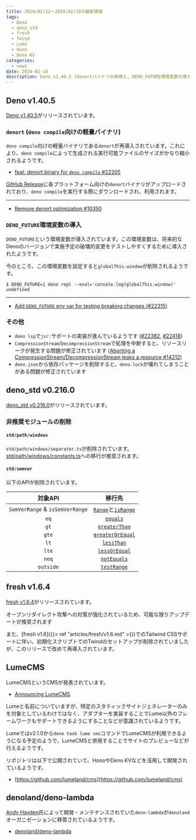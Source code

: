 ```yaml
---
title: 2024/02/12〜2024/02/18の最新情報
tags:
  - Deno
  - deno_std
  - fresh
  - Twind
  - Lume
  - Hono
  - Deno KV
categories:
  - news
date: 2024-02-18
description: Deno v1.40.5 (denortバイナリの再導入, DENO_FUTURE環境変数の導入), deno_std v0.216.0 (std/semverの非推奨APIの削除), fresh v1.6.4 (Twindのセットアップの再導入など), LumeCMS, denoland/deno-lambda
---
```


## Deno v1.40.5

[Deno v1.40.5](https://github.com/denoland/deno/releases/tag/v1.40.5)がリリースされています。

### `denort` (`deno compile`向けの軽量バイナリ)

`deno compile`向けの軽量バイナリである`denort`が再導入されています。これにより、`deno compile`によって生成される実行可能ファイルのサイズがかなり縮小されるようです。

- [feat: denort binary for `deno compile` #22205](https://github.com/denoland/deno/pull/22205)

[GitHub Release](https://github.com/denoland/deno/releases/tag/v1.40.5)に各プラットフォーム向けの`denort`バイナリがアップロードされており、`deno compile`を実行する際にダウンロードされ、利用されます。

---

- [Remove denort optimization #10350](https://github.com/denoland/deno/pull/10350)

### `DENO_FUTURE`環境変数の導入

`DENO_FUTURE`という環境変数が導入されています。この環境変数は、将来的なDenoのバージョンで実施予定の破壊的変更をテストしやすくするために導入されたようです。

今のところ、この環境変数を設定すると`globalThis.window`が削除されるようです。

```shell
$ DENO_FUTURE=1 deno repl --eval='console.log(globalThis.window)'
undefined
```

---

- [Add `DENO_FUTURE` env var for testing breaking changes (#22315)](https://github.com/denoland/deno/issues/22315)

### その他

- `deno lsp`で`jsr:`サポートの実装が進んでいるようです ([#22382](https://github.com/denoland/deno/pull/22382), [#22418](https://github.com/denoland/deno/pull/22418))
- `CompressionStream`/`DecompressionStream`で処理を中断すると、リソースリークが発生する問題が修正されています ([Aborting a CompressionStream/DecompressionStream leaks a resource #14212](https://github.com/denoland/deno/issues/14212))
- `deno.json`から依存パッケージを削除すると、`deno.lock`が壊れてしまうことがある問題が修正されています

## deno_std v0.216.0

[deno_std v0.216.0](https://github.com/denoland/deno_std/releases/tag/0.216.0)がリリースされています。

### 非推奨モジュールの削除

#### `std/path/windows`

`std/path/windows/separator.ts`が削除されています。[std/path/windows/constants.ts](https://deno.land/std@0.216.0/path/windows/constants.ts)への移行が推奨されます。

#### `std/semver`

以下のAPIが削除されています。

|対象API|移行先|
|:---:|:---:|
|`SemVerRange` & `isSemVerRange`|[`Range`](https://deno.land/std@0.216.0/semver/types.ts)と[`isRange`](https://deno.land/std@0.216.0/semver/is_range.ts)|
|`eq`|[`equals`](https://deno.land/std@0.216.0/semver/equals.ts)|
|`gt`|[`greaterThan`](https://deno.land/std@0.216.0/semver/greater_than.ts)|
|`gte`|[`greaterOrEqual`](https://deno.land/std@0.216.0/semver/greater_or_equal.ts)|
|`lt`|[`lessThan`](https://deno.land/std@0.216.0/semver/less_than.ts)|
|`lte`|[`lessOrEqual`](https://deno.land/std@0.216.0/semver/less_or_equal.ts)|
|`neq`|[`notEquals`](https://deno.land/std@0.216.0/semver/not_equals.ts)|
|`outside`|[`testRange`](https://deno.land/std@0.216.0/semver/test_range.ts)|

## fresh v1.6.4

[fresh v1.6.4](https://github.com/denoland/fresh/releases/tag/1.6.4)がリリースされています。

オープンリダイレクト攻撃への対策が強化されているため、可能な限りアップデートが推奨されます

また、[fresh v1.6]({{< ref "articles/fresh/v1.6.md" >}})でのTailwind CSSサポートに伴い、初期化スクリプトでのTwindのセットアップが削除されていましたが、このリリースで改めて再導入されています。

## LumeCMS

LumeCMSというCMSが発表されています。

- [Announcing LumeCMS](https://lume.land/blog/posts/lume-cms/)

Lumeと名前についていますが、特定のスタティックサイトジェネレーターのみを対象としているわけではなく、アダプターを実装することでLume以外のフレームワークもサポートできるようにすることなどが意識されているようです。

Lumeではv2.1.0から`deno task lume cms`コマンドでLumeCMSが利用できるようになる予定のようで、LumeCMSと併用することでサイトのプレビューなどが行えるようです。

リポジトリは以下で公開されていて、HonoやDeno KVなどを活用して開発されているようです。

- [https://github.com/lumeland/cms](https://github.com/lumeland/cms)

## denoland/deno-lambda

[Andy Hayden](https://github.com/hayd)氏によって開発・メンテナンスされていた`deno-lambda`が`denoland`オーガニゼーションに移管されているようです。

- [denoland/deno-lambda](https://github.com/denoland/deno-lambda)

